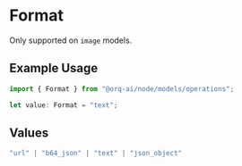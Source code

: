 # Format

Only supported on `image` models.

## Example Usage

```typescript
import { Format } from "@orq-ai/node/models/operations";

let value: Format = "text";
```

## Values

```typescript
"url" | "b64_json" | "text" | "json_object"
```